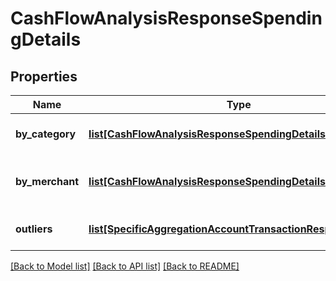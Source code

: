 # CashFlowAnalysisResponseSpendingDetails

## Properties
Name | Type | Description | Notes
------------ | ------------- | ------------- | -------------
**by_category** | [**list[CashFlowAnalysisResponseSpendingDetailsByCategory]**](CashFlowAnalysisResponseSpendingDetailsByCategory.md) | Breakdown of spending by category | [optional] 
**by_merchant** | [**list[CashFlowAnalysisResponseSpendingDetailsByMerchant]**](CashFlowAnalysisResponseSpendingDetailsByMerchant.md) | Breakdown of spending by merchant | [optional] 
**outliers** | [**list[SpecificAggregationAccountTransactionResponse]**](SpecificAggregationAccountTransactionResponse.md) | Outlying spending transactions | [optional] 

[[Back to Model list]](../README.md#documentation-for-models) [[Back to API list]](../README.md#documentation-for-api-endpoints) [[Back to README]](../README.md)


